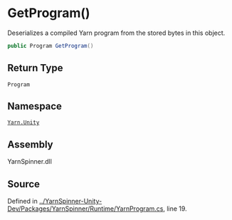 # GetProgram\(\)

Deserializes a compiled Yarn program from the stored bytes in this object.

```csharp
public Program GetProgram()
```

## Return Type

`Program`

## Namespace

[`Yarn.Unity`](../)

## Assembly

YarnSpinner.dll

## Source

Defined in [../YarnSpinner-Unity-Dev/Packages/YarnSpinner/Runtime/YarnProgram.cs](https://github.com/YarnSpinnerTool/YarnSpinner-Unity//blob/develop/Runtime/YarnProgram.cs#L19), line 19.

